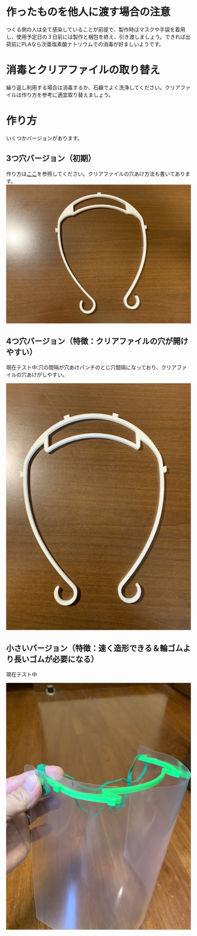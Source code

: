 # 作ったものを他人に渡す場合の注意
つくる側の人は全て感染していることが前提で、製作時はマスクや手袋を着用し、使用予定日の３日前には製作と梱包を終え、引き渡しましょう。できれば出荷前にPLAなら次亜塩素酸ナトリウムでの消毒が好ましいようです。

# 消毒とクリアファイルの取り替え
繰り返し利用する場合は消毒するか、石鹸でよく洗浄してください。クリアファイルは作り方を参考に適宜取り替えましょう。

# 作り方
いくつかバージョンがあります。

## 3つ穴バージョン（初期）
作り方は[ここ](ver1_3hole/README.md)を参照してください。クリアファイルの穴あけ方法も書いてあります。
![printed viser](images/1.jpeg)

## 4つ穴バージョン（特徴：クリアファイルの穴が開けやすい）
現在テスト中:穴の間隔が穴あけパンチのとじ穴間隔になっており、クリアファイルの穴あけがしやすい。

![printed viser](images/ver1-2_1.jpeg)

## 小さいバージョン（特徴：速く造形できる＆輪ゴムより長いゴムが必要になる）
現在テスト中

![printed viser](images/ver2-1.jpeg)
